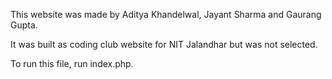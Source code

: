 This website was made by Aditya Khandelwal, Jayant Sharma and Gaurang Gupta.

It was built as coding club website for NIT Jalandhar but was not selected.

To run this file, run index.php.
